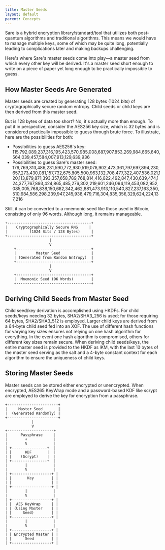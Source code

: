 ```yaml
---
title: Master Seeds
layout: default
parent: Concepts
---
```


Sare is a hybrid encryption library/standard/tool that utilizes both post-quantum algorithms and traditional algorithms. This means we would have to manage multiple keys, some of which may be quite long, potentially leading to complications later and making backups challenging.

Here's where Sare's master seeds come into play—a master seed from which every other key will be derived. It's a master seed short enough to write on a piece of paper yet long enough to be practically impossible to guess.

## How Master Seeds Are Generated

Master seeds are created by generating 128 bytes (1024 bits) of cryptographically secure random entropy. Child seeds or child keys are then derived from this master seed.

But is 128 bytes of data too short? No, it's actually more than enough. To put it in perspective, consider the AES256 key size, which is 32 bytes and is considered practically impossible to guess through brute force. To illustrate, here are the possibilities for both:

- Possibilities to guess AES256's key: 115,792,089,237,316,195,423,570,985,008,687,907,853,269,984,665,640,564,039,457,584,007,913,129,639,936
- Possibilities to guess Sare's master seed: 179,769,313,486,231,590,772,930,519,078,902,473,361,797,697,894,230,657,273,430,081,157,732,675,805,500,963,132,708,477,322,407,536,021,120,113,879,871,393,357,658,789,768,814,416,622,492,847,430,639,474,124,377,767,893,424,865,485,276,302,219,601,246,094,119,453,082,952,085,005,768,838,150,682,342,462,881,473,913,110,540,827,237,163,350,510,684,586,298,239,947,245,938,479,716,304,835,356,329,624,224,137,216

Still, it can be converted to a mnemonic seed like those used in Bitcoin, consisting of only 96 words. Although long, it remains manageable.

```
+--------------------------------------+
|    Cryptographically Secure RNG     |
|          (1024 Bits / 128 Bytes)     |
+--------------------------------------+
                    |
                    V
    +----------------------------------+
    |         Master Seed              |
    | (Generated from Random Entropy)  |
    +----------------------------------+
                    |
                    V
    +----------------------------------+
    |  Mnemonic Seed (96 Words)        |
    +----------------------------------+

```



## Deriving Child Seeds from Master Seed

Child seed/key derivation is accomplished using HKDFs. For child seeds/keys needing 32 bytes, SHA2/SHA3_256 is used; for those requiring 64 bytes, SHA2/SHA3_512 is employed. Larger child keys are derived from a 64-byte child seed fed into an XOF. The use of different hash functions for varying key sizes ensures not relying on one hash algorithm for everything. In the event one hash algorithm is compromised, others for different key sizes remain secure. When deriving child seeds/keys, the entire master seed is provided to the HKDF as IKM, with the last 10 bytes of the master seed serving as the salt and a 4-byte constant context for each algorithm to ensure the uniqueness of child keys.



## Storing Master Seeds

Master seeds can be stored either encrypted or unencrypted. When encrypted, AES265 KeyWrap mode and a password-based KDF like scrypt are employed to derive the key for encryption from a passphrase.

```
+-----------------------+
|     Master Seed       |
|  (Generated Randomly) |
+-----------------------+
            |
            V
+---------------------+
|      Passphrase     |
|        +            |
|        V            |
| +----------------+  |
| |      KDF       |  |
| |    (Scrypt)    |  |
| +----------------+  |
|        |            |
|        V            |
| +------------------+ |
| |       Key        | |
| |                  | |
| +------------------+ |
|        |            |
|        V            |
| +------------------+ |
| |  AES KeyWrap     | |
| | (Using Master    | |
| |     Seed)        | |
| +------------------+ |
|        |            |
|        V            |
| +------------------+ |
| | Encrypted Master | |
| |      Seed        | |
| +------------------+ |

```

